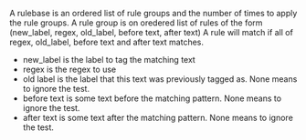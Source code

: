 
A rulebase is an ordered list of rule groups and the number of times to apply the rule groups.
A rule group is on oredered list of rules of the form (new_label, regex, old_label, before text, after text)
A rule will match if all of regex, old_label, before text and after text matches.
 - new_label is the label to tag the matching text
 - regex is the regex to use
 - old label is the label that this text was previously tagged as.  None means to ignore the test.
 - before text is some text before the matching pattern. None means to ignore the test.
 - after text is some text after the matching pattern. None means to ignore the test.
